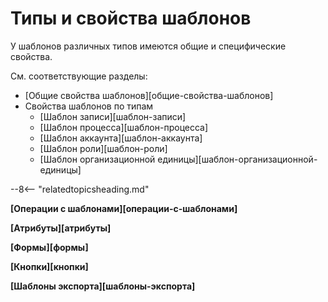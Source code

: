 # Типы и свойства шаблонов

У шаблонов различных типов имеются общие и специфические свойства.

См. соответствующие разделы:

* [Общие свойства шаблонов][общие-свойства-шаблонов]
* Свойства шаблонов по типам
    * [Шаблон записи][шаблон-записи]
    * [Шаблон процесса][шаблон-процесса]
    * [Шаблон аккаунта][шаблон-аккаунта]
    * [Шаблон роли][шаблон-роли]
    * [Шаблон организационной единицы][шаблон-организационной-единицы]

--8<-- "relatedtopicsheading.md"

**[Операции с шаблонами][операции-с-шаблонами]**

**[Атрибуты][атрибуты]**

**[Формы][формы]**

**[Кнопки][кнопки]**

**[Шаблоны экспорта][шаблоны-экспорта]**
